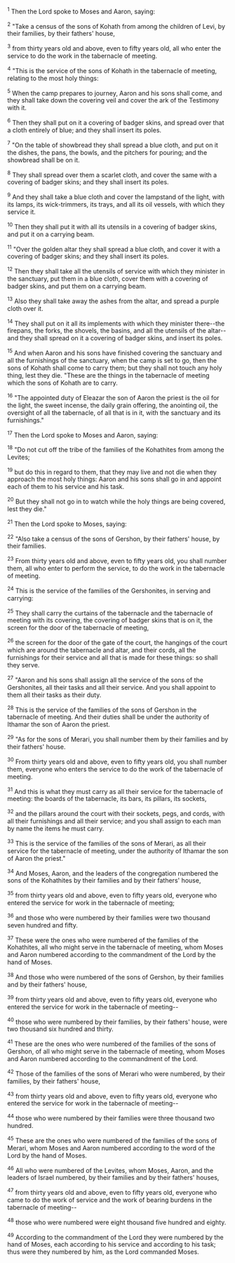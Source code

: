 <sup>1</sup> 
Then the Lord spoke to Moses and Aaron, saying: 

<sup>2</sup> 
"Take a census of the sons of Kohath from among the children of Levi, by their families, by their fathers' house, 

<sup>3</sup> 
from thirty years old and above, even to fifty years old, all who enter the service to do the work in the tabernacle of meeting. 

<sup>4</sup> 
"This is the service of the sons of Kohath in the tabernacle of meeting, relating to the most holy things: 

<sup>5</sup> 
When the camp prepares to journey, Aaron and his sons shall come, and they shall take down the covering veil and cover the ark of the Testimony with it. 

<sup>6</sup> 
Then they shall put on it a covering of badger skins, and spread over that a cloth entirely of blue; and they shall insert its poles. 

<sup>7</sup> 
"On the table of showbread they shall spread a blue cloth, and put on it the dishes, the pans, the bowls, and the pitchers for pouring; and the showbread shall be on it. 

<sup>8</sup> 
They shall spread over them a scarlet cloth, and cover the same with a covering of badger skins; and they shall insert its poles. 

<sup>9</sup> 
And they shall take a blue cloth and cover the lampstand of the light, with its lamps, its wick-trimmers, its trays, and all its oil vessels, with which they service it. 

<sup>10</sup> 
Then they shall put it with all its utensils in a covering of badger skins, and put it on a carrying beam. 

<sup>11</sup> 
"Over the golden altar they shall spread a blue cloth, and cover it with a covering of badger skins; and they shall insert its poles. 

<sup>12</sup> 
Then they shall take all the utensils of service with which they minister in the sanctuary, put them in a blue cloth, cover them with a covering of badger skins, and put them on a carrying beam. 

<sup>13</sup> 
Also they shall take away the ashes from the altar, and spread a purple cloth over it. 

<sup>14</sup> 
They shall put on it all its implements with which they minister there--the firepans, the forks, the shovels, the basins, and all the utensils of the altar--and they shall spread on it a covering of badger skins, and insert its poles. 

<sup>15</sup> 
And when Aaron and his sons have finished covering the sanctuary and all the furnishings of the sanctuary, when the camp is set to go, then the sons of Kohath shall come to carry them; but they shall not touch any holy thing, lest they die. "These are the things in the tabernacle of meeting which the sons of Kohath are to carry. 

<sup>16</sup> 
"The appointed duty of Eleazar the son of Aaron the priest is the oil for the light, the sweet incense, the daily grain offering, the anointing oil, the oversight of all the tabernacle, of all that is in it, with the sanctuary and its furnishings." 

<sup>17</sup> 
Then the Lord spoke to Moses and Aaron, saying: 

<sup>18</sup> 
"Do not cut off the tribe of the families of the Kohathites from among the Levites; 

<sup>19</sup> 
but do this in regard to them, that they may live and not die when they approach the most holy things: Aaron and his sons shall go in and appoint each of them to his service and his task. 

<sup>20</sup> 
But they shall not go in to watch while the holy things are being covered, lest they die." 

<sup>21</sup> 
Then the Lord spoke to Moses, saying: 

<sup>22</sup> 
"Also take a census of the sons of Gershon, by their fathers' house, by their families. 

<sup>23</sup> 
From thirty years old and above, even to fifty years old, you shall number them, all who enter to perform the service, to do the work in the tabernacle of meeting. 

<sup>24</sup> 
This is the service of the families of the Gershonites, in serving and carrying: 

<sup>25</sup> 
They shall carry the curtains of the tabernacle and the tabernacle of meeting with its covering, the covering of badger skins that is on it, the screen for the door of the tabernacle of meeting, 

<sup>26</sup> 
the screen for the door of the gate of the court, the hangings of the court which are around the tabernacle and altar, and their cords, all the furnishings for their service and all that is made for these things: so shall they serve. 

<sup>27</sup> 
"Aaron and his sons shall assign all the service of the sons of the Gershonites, all their tasks and all their service. And you shall appoint to them all their tasks as their duty. 

<sup>28</sup> 
This is the service of the families of the sons of Gershon in the tabernacle of meeting. And their duties shall be under the authority of Ithamar the son of Aaron the priest.

<sup>29</sup> 
"As for the sons of Merari, you shall number them by their families and by their fathers' house. 

<sup>30</sup> 
From thirty years old and above, even to fifty years old, you shall number them, everyone who enters the service to do the work of the tabernacle of meeting. 

<sup>31</sup> 
And this is what they must carry as all their service for the tabernacle of meeting: the boards of the tabernacle, its bars, its pillars, its sockets, 

<sup>32</sup> 
and the pillars around the court with their sockets, pegs, and cords, with all their furnishings and all their service; and you shall assign to each man by name the items he must carry. 

<sup>33</sup> 
This is the service of the families of the sons of Merari, as all their service for the tabernacle of meeting, under the authority of Ithamar the son of Aaron the priest." 

<sup>34</sup> 
And Moses, Aaron, and the leaders of the congregation numbered the sons of the Kohathites by their families and by their fathers' house, 

<sup>35</sup> 
from thirty years old and above, even to fifty years old, everyone who entered the service for work in the tabernacle of meeting; 

<sup>36</sup> 
and those who were numbered by their families were two thousand seven hundred and fifty. 

<sup>37</sup> 
These were the ones who were numbered of the families of the Kohathites, all who might serve in the tabernacle of meeting, whom Moses and Aaron numbered according to the commandment of the Lord by the hand of Moses. 

<sup>38</sup> 
And those who were numbered of the sons of Gershon, by their families and by their fathers' house, 

<sup>39</sup> 
from thirty years old and above, even to fifty years old, everyone who entered the service for work in the tabernacle of meeting-- 

<sup>40</sup> 
those who were numbered by their families, by their fathers' house, were two thousand six hundred and thirty. 

<sup>41</sup> 
These are the ones who were numbered of the families of the sons of Gershon, of all who might serve in the tabernacle of meeting, whom Moses and Aaron numbered according to the commandment of the Lord. 

<sup>42</sup> 
Those of the families of the sons of Merari who were numbered, by their families, by their fathers' house, 

<sup>43</sup> 
from thirty years old and above, even to fifty years old, everyone who entered the service for work in the tabernacle of meeting-- 

<sup>44</sup> 
those who were numbered by their families were three thousand two hundred. 

<sup>45</sup> 
These are the ones who were numbered of the families of the sons of Merari, whom Moses and Aaron numbered according to the word of the Lord by the hand of Moses. 

<sup>46</sup> 
All who were numbered of the Levites, whom Moses, Aaron, and the leaders of Israel numbered, by their families and by their fathers' houses, 

<sup>47</sup> 
from thirty years old and above, even to fifty years old, everyone who came to do the work of service and the work of bearing burdens in the tabernacle of meeting-- 

<sup>48</sup> 
those who were numbered were eight thousand five hundred and eighty. 

<sup>49</sup> 
According to the commandment of the Lord they were numbered by the hand of Moses, each according to his service and according to his task; thus were they numbered by him, as the Lord commanded Moses.
